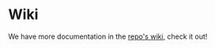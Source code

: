 # Wiki

We have more documentation in the [repo's
wiki](https://gitlab.com/m3j2/catan/wikis/home), check it out!
